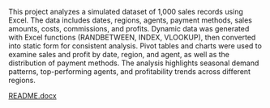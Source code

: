 This project analyzes a simulated dataset of 1,000 sales records using Excel.
The data includes dates, regions, agents, payment methods, sales amounts, costs, commissions, and profits.
Dynamic data was generated with Excel functions (RANDBETWEEN, INDEX, VLOOKUP), then converted into static form for consistent analysis.
Pivot tables and charts were used to examine sales and profit by date, region, and agent, as well as the distribution of payment methods.
The analysis highlights seasonal demand patterns, top-performing agents, and profitability trends across different regions.

[README.docx](https://github.com/user-attachments/files/22139560/README.docx)
